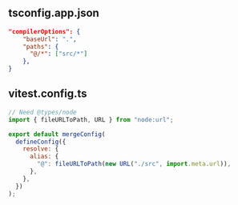 ## tsconfig.app.json

```json
"compilerOptions": {
    "baseUrl": ".",
    "paths": {
      "@/*": ["src/*"]
    },
}
```

## vitest.config.ts

```js
// Need @types/node
import { fileURLToPath, URL } from "node:url";

export default mergeConfig(
  defineConfig({
    resolve: {
      alias: {
        "@": fileURLToPath(new URL("./src", import.meta.url)),
      },
    },
  })
);
```

